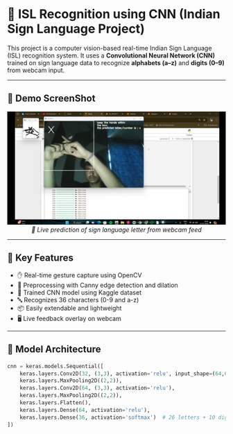 # 🤟 ISL Recognition using CNN (Indian Sign Language Project)

This project is a computer vision-based real-time Indian Sign Language (ISL) recognition system. It uses a **Convolutional Neural Network (CNN)** trained on sign language data to recognize **alphabets (a–z)** and **digits (0–9)** from webcam input.

---


## 📌 Demo ScreenShot

<p align="center">
  <img src="demoo.png" width="600"/>
  <br>
  <i>📸 Live prediction of sign language letter from webcam feed</i>
</p>


---

## 📌 Key Features

- ✋ Real-time gesture capture using OpenCV
- 📐 Preprocessing with Canny edge detection and dilation
- 🧠 Trained CNN model using Kaggle dataset
- 🔤 Recognizes 36 characters (0-9 and a-z)
- 📦 Easily extendable and lightweight
- 🖥️ Live feedback overlay on webcam

---

## 🧠 Model Architecture

```python
cnn = keras.models.Sequential([
    keras.layers.Conv2D(32, (3,3), activation='relu', input_shape=(64,64,3)),
    keras.layers.MaxPooling2D((2,2)),
    keras.layers.Conv2D(64, (3,3), activation='relu'),
    keras.layers.MaxPooling2D((2,2)),
    keras.layers.Flatten(),
    keras.layers.Dense(64, activation='relu'),
    keras.layers.Dense(36, activation='softmax')  # 26 letters + 10 digits
])
